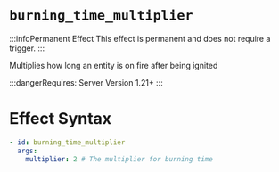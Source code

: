 # `burning_time_multiplier`
:::infoPermanent Effect
This effect is permanent and does not require a trigger.
:::

Multiplies how long an entity is on fire after being ignited

:::dangerRequires:
Server Version 1.21+
:::

# Effect Syntax
```yaml
- id: burning_time_multiplier
  args:
    multiplier: 2 # The multiplier for burning time
```